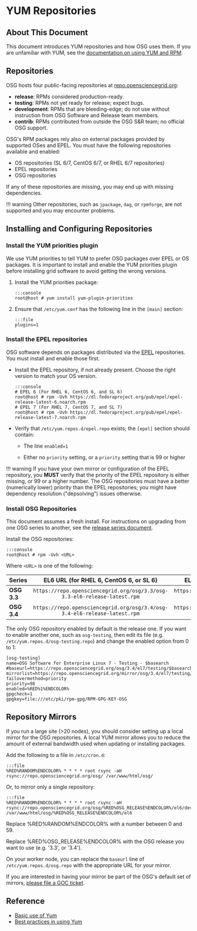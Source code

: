 YUM Repositories
====================

About This Document
-------------------

This document introduces YUM repositories and how OSG uses them.
If you are unfamiliar with YUM, see the [documentation on using YUM and RPM](/release/yum-basics).

Repositories
------------

OSG hosts four public-facing repositories at [repo.opensciencegrid.org](https://repo.opensciencegrid.org/):

-   **release**: RPMs considered production-ready.
-   **testing**: RPMs not yet ready for release; expect bugs.
-   **development**: RPMs that are bleeding-edge;
      do not use without instruction from OSG Software and Release team members.
-   **contrib**: RPMs contributed from outside the OSG S&R team;
      no official OSG support.

OSG's RPM packages rely also on external packages provided by supported OSes and EPEL. You must have the following repositories available and enabled:

-   OS repositories (SL 6/7, CentOS 6/7, or RHEL 6/7 repositories)
-   EPEL repositories
-   OSG repositories

If any of these repositories are missing, you may end up with missing dependencies.

!!! warning
    Other repositories, such as `jpackage`, `dag`, or `rpmforge`, are not supported and you may encounter problems.


Installing and Configuring Repositories
---------------------------------------

### Install the YUM priorities plugin

We use YUM priorities to tell YUM to prefer OSG packages over EPEL or OS packages.
It is important to install and enable the YUM priorities plugin before installing grid software to avoid getting the wrong versions.

1.  Install the YUM priorities package:

        :::console
        root@host # yum install yum-plugin-priorities

2.  Ensure that `/etc/yum.conf` has the following line in the `[main]` section:

        :::file
        plugins=1

### Install the EPEL repositories

OSG software depends on packages distributed via the [EPEL](http://fedoraproject.org/wiki/EPEL) repositories.
You must install and enable those first.

-   Install the EPEL repository, if not already present.  Choose the right version to match your OS version.

        :::console
        # EPEL 6 (For RHEL 6, CentOS 6, and SL 6)
        root@host # rpm -Uvh https://dl.fedoraproject.org/pub/epel/epel-release-latest-6.noarch.rpm
        # EPEL 7 (For RHEL 7, CentOS 7, and SL 7)
        root@host # rpm -Uvh https://dl.fedoraproject.org/pub/epel/epel-release-latest-7.noarch.rpm

-   Verify that `/etc/yum.repos.d/epel.repo` exists; the `[epel]` section should contain:

    -   The line `enabled=1`

    -   Either no `priority` setting, or a `priority` setting that is 99 or higher

!!! warning
    If you have your own mirror or configuration of the EPEL repository, you **MUST** verify that the priority of the EPEL repository is either missing, or 99 or a higher number.
    The OSG repositories must have a better (numerically lower) priority than the EPEL repositories;
    you might have dependency resolution ("depsolving") issues otherwise.


### Install OSG Repositories

This document assumes a fresh install.
For instructions on upgrading from one OSG series to another, see the [release series document](/release/release_series#updating-from-old).

Install the OSG repositories:

    :::console
    root@host # rpm -Uvh <URL>

Where `<URL>` is one of the following:

| Series      |                  EL6 URL (for RHEL 6, CentOS 6, or SL 6)                  |                  EL7 URL (for RHEL 7, CentOS 7, or SL 7)                  |
|:------------|:-------------------------------------------------------------------------:|:-------------------------------------------------------------------------:|
| **OSG 3.3** | `https://repo.opensciencegrid.org/osg/3.3/osg-3.3-el6-release-latest.rpm` | `https://repo.opensciencegrid.org/osg/3.3/osg-3.3-el7-release-latest.rpm` |
| **OSG 3.4** | `https://repo.opensciencegrid.org/osg/3.4/osg-3.4-el6-release-latest.rpm` | `https://repo.opensciencegrid.org/osg/3.4/osg-3.4-el7-release-latest.rpm` |

The only OSG repository enabled by default is the release one. If you want to enable another one, such as `osg-testing`, then edit its file (e.g. `/etc/yum.repos.d/osg-testing.repo`) and change the enabled option from 0 to 1:

``` file
[osg-testing]
name=OSG Software for Enterprise Linux 7 - Testing - $basearch
#baseurl=https://repo.opensciencegrid.org/osg/3.4/el7/testing/$basearch
mirrorlist=https://repo.opensciencegrid.org/mirror/osg/3.4/el7/testing/$basearch
failovermethod=priority
priority=98
enabled=%RED%1%ENDCOLOR%
gpgcheck=1
gpgkey=file:///etc/pki/rpm-gpg/RPM-GPG-KEY-OSG
```


Repository Mirrors
------------------

If you run a large site (>20 nodes), you should consider setting up a local mirror for the OSG repositories.
A local YUM mirror allows you to reduce the amount of external bandwidth used when updating or installing packages.

Add the following to a file in `/etc/cron.d`:

    :::file
    %RED%RANDOM%ENDCOLOR% * * * * root rsync -aH rsync://repo.opensciencegrid.org/osg/ /var/www/html/osg/

Or, to mirror only a single repository:

    :::file
    %RED%RANDOM%ENDCOLOR% * * * * root rsync -aH rsync://repo.opensciencegrid.org/osg/%RED%OSG_RELEASE%ENDCOLOR%/el6/development /var/www/html/osg/%RED%OSG_RELEASE%ENDCOLOR%/el6


Replace %RED%RANDOM%ENDCOLOR% with a number between 0 and 59.

Replace %RED%OSG\_RELEASE%ENDCOLOR% with the OSG release you want to use (e.g. '3.3', or '3.4').

On your worker node, you can replace the `baseurl` line of `/etc/yum.repos.d/osg.repo` with the appropriate URL for your mirror.

If you are interested in having your mirror be part of the OSG's default set of mirrors, [please file a GOC ticket](https://ticket.opensciencegrid.org/).

Reference
---------

-   [Basic use of Yum](../release/yum-basics.md)
-   [Best practices in using Yum](install-best-practices)

